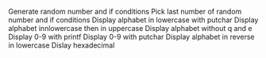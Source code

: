Generate random number and if conditions
Pick last number of random number and if conditions
Display alphabet in lowercase with putchar
Display alphabet innlowercase then in uppercase
Display alphabet without q and e
Display 0-9 with printf
Display 0-9 with putchar
Display alphabet in reverse in lowercase
Dislay hexadecimal
